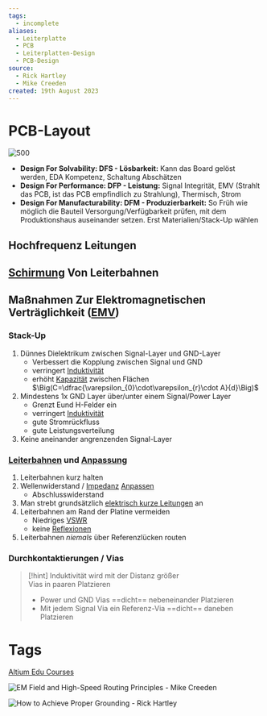 ```yaml
---
tags:
  - incomplete
aliases:
  - Leiterplatte
  - PCB
  - Leiterplatten-Design
  - PCB-Design
source:
  - Rick Hartley
  - Mike Creeden
created: 19th August 2023
---
```


# PCB-Layout

![500](assets/Pasted%20image%2020230822172103.png)

- **Design For Solvability: DFS - Lösbarkeit:** Kann das Board gelöst werden, EDA Kompetenz, Schaltung Abschätzen
- **Design For Performance: DFP - Leistung:** Signal Integrität, EMV (Strahlt das PCB, ist das PCB empfindlich zu Strahlung), Thermisch, Strom 
- **Design For Manufacturability: DFM - Produzierbarkeit:** So Früh wie möglich die Bauteil Versorgung/Verfügbarkeit prüfen, mit dem Produktionshaus auseinander setzen. Erst Materialien/Stack-Up wählen

## Hochfrequenz Leitungen

## [Schirmung](Schirmung.md) Von Leiterbahnen

## Maßnahmen Zur Elektromagnetischen Verträglichkeit ([EMV](Elektromagnetische%20Verträglichkeit.md#Komponenten%20und%20Konzepte%20zur%20Verbesserung))

### Stack-Up

1. Dünnes Dielektrikum zwischen Signal-Layer und GND-Layer
	- Verbessert die Kopplung zwischen Signal und GND
	- verringert [Induktivität](../Elektrodynamik/Induktivitäten.md)
	- erhöht [Kapazität](../Elektrodynamik/Kapazität.md) zwischen Flächen  
	$\Big(C=\dfrac{\varepsilon_{0}\cdot\varepsilon_{r}\cdot A}{d}\Big)$
2. Mindestens 1x GND Layer über/unter einem Signal/Power Layer
	- Grenzt Eund H-Felder ein
	- verringert [Induktivität](../Elektrodynamik/Induktivitäten.md)
	- gute Stromrückfluss
	- gute Leistungsverteilung
3. Keine aneinander angrenzenden Signal-Layer

### [Leiterbahnen](../HF-Technik/Leitungstheorie.md) und [Anpassung](../Elektrodynamik/Impedanz.md)

1. Leiterbahnen kurz halten
2. Wellenwiderstand / [Impedanz](../Elektrodynamik/Impedanz.md) [Anpassen](../Elektrodynamik/Impedanz.md)
	- Abschlusswiderstand
3. Man strebt grundsätzlich [elektrisch kurze Leitungen](../HF-Technik/Leitungstheorie.md) an
4. Leiterbahnen am Rand der Platine vermeiden
	- Niedriges [VSWR](../HF-Technik/Stehwellenverhältnis.md)
	- keine [Reflexionen](../HF-Technik/Reflexionsfaktor.md)
5. Leiterbahnen *niemals* über Referenzlücken routen

### Durchkontaktierungen / Vias

> [!hint] Induktivität wird mit der Distanz größer  
> Vias in paaren Platzieren
> - Power und GND Vias ==dicht== nebeneinander Platzieren
> - Mit jedem Signal Via ein Referenz-Via ==dicht== daneben Platzieren 

# Tags

[Altium Edu Courses](https://education.altium.com/courses)

![EM Field and High-Speed Routing Principles - Mike Creeden](https://www.youtube.com/watch?v=3Is7bra3tsc)

![How to Achieve Proper Grounding - Rick Hartley](https://www.youtube.com/watch?v=ySuUZEjARPY)